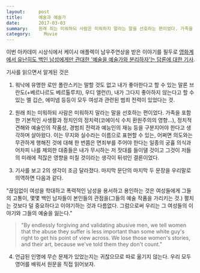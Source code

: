 ```yaml
---
layout:     post
title:      예술과 예술가
date:       2017-03-03
summary:    원래 죄는 미워하되 사람은 미워하지 말라는 말을 선호하는 편이었다. 가족을 포함한 기본적인 사생활과 정치인의 정치력(코에이식 수치 환원주의의 영향...), 정치적 견해와 예술인의 작품성, 경범죄 전력과 예능인의 재능 등을 구분지어야 한다고 생각하며 살아왔다. 이는 무지와 실수라는 이름으로 표현할 수 있는, 어쩌면 의도와는 무관하게 행해진 것에 대해 한 번쯤은 면죄부를 주어야 한다는 일종의 궁휼 의식과 어차피 나를 제외한 대중들은 내가 무시하는 저 잣대를 들이댈 것이고 그것이 저들의 미래에 적잖은 영향을 미칠 것이라는 생각이 뒤섞인 결론이었다.
category:	  Movie
---
```


이번 아카데미 시상식에서 케이시 애플렉이 남우주연상을 받은 이야기를 필두로 [영화계에서 유난히도 백인 남성에게만 관대한 '예술을 예술가와 분리하자'는 담론에 대한 기사](http://www.elle.com/culture/movies-tv/a43408/casey-affleck-oscar-win/).

기사를 읽으면서 알게된 것은

1. 워낙에 유명한 로만 폴란스키는 말할 것도 없고 내가 좋아한다고 할 수 있는 말론 브란도(+베르나르도 베르톨루치), 우디 앨런(!), 내가 그다지 좋아하지 않는다고 할 수 있는 멜 깁슨, 에미넴 등등이 모두 여성과 관련된 범죄 전력이 있었다는 것.

2. 원래 죄는 미워하되 사람은 미워하지 말라는 말을 선호하는 편이었다. 가족을 포함한 기본적인 사생활과 정치인의 정치력(코에이식 수치 환원주의의 영향...), 정치적 견해와 예술인의 작품성, 경범죄 전력과 예능인의 재능 등을 구분지어야 한다고 생각하며 살아왔다. 이는 무지와 실수라는 이름으로 표현할 수 있는, 어쩌면 의도와는 무관하게 행해진 것에 대해 한 번쯤은 면죄부를 주어야 한다는 일종의 궁휼 의식과 어차피 나를 제외한 대중들은 내가 무시하는 저 잣대를 들이댈 것이고 그것이 저들의 미래에 적잖은 영향을 미칠 것이라는 생각이 뒤섞인 결론이었다.

3. 기사를 보고 2의 생각이 조금 달라졌다. 마지막 문단의 마지막 두 문장을 우리말로 의역하면 다음과 같다.

"끊임없이 여성을 학대하고 폭력적인 남성을 용서하고 용인하는 것은 여성들에게 그들의 고통이, 몇몇 백인 남자들이 본인들의 관점을(그들의 예술 작품을 가리키는 것.) 펼치는 것보다 덜 중요하다고 이야기하는 것과 다름없다. 그럼으로써 우리는 그 여성들의 이야기와 그들의 예술을 잃는다."

> "By endlessly forgiving and validating abusive men, we tell women that the abuse they suffer is less important than some white guy's right to get his point of view across. We lose those women's stories, and their art, because we've told them they don't count."

4. 언급된 인명에 무슨 문제가 있었는지는 귀찮으므로 따로 옮기지 않는다. 우리 모두 영어를 배워서 원문을 직접 읽어보자.
